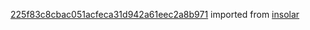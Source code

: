 [225f83c8cbac051acfeca31d942a61eec2a8b971](https://github.com/insolar/insolar/commit/225f83c8cbac051acfeca31d942a61eec2a8b971) imported from [insolar](https://github.com/insolar/insolar)
